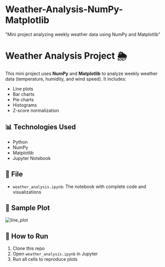 # Weather-Analysis-NumPy-Matplotlib
"Mini project analyzing weekly weather data using NumPy and Matplotlib"
# Weather Analysis Project 🌦️
This mini project uses **NumPy** and **Matplotlib** to analyze weekly weather data (temperature, humidity, and wind speed). It includes:
- Line plots
- Bar charts
- Pie charts
- Histograms
- Z-score normalization

## 📊 Technologies Used
- Python
- NumPy
- Matplotlib
- Jupyter Notebook

## 📁 File
- `weather_analysis.ipynb`: The notebook with complete code and visualizations

## 📸 Sample Plot
![line_plot](your_image_link_here)

## 🔧 How to Run
1. Clone this repo
2. Open `weather_analysis.ipynb` in Jupyter
3. Run all cells to reproduce plots
